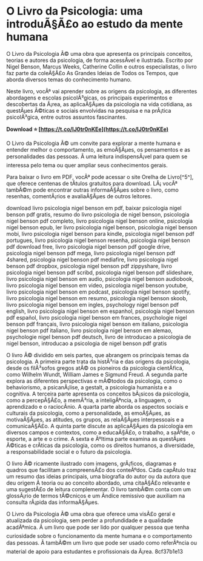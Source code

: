 # O Livro da Psicologia: uma introduÃ§Ã£o ao estudo da mente humana
 
O Livro da Psicologia Ã© uma obra que apresenta os principais conceitos, teorias e autores da psicologia, de forma acessÃ­vel e ilustrada. Escrito por Nigel Benson, Marcus Weeks, Catherine Collin e outros especialistas, o livro faz parte da coleÃ§Ã£o As Grandes Ideias de Todos os Tempos, que aborda diversos temas do conhecimento humano.
 
Neste livro, vocÃª vai aprender sobre as origens da psicologia, as diferentes abordagens e escolas psicolÃ³gicas, os principais experimentos e descobertas da Ã¡rea, as aplicaÃ§Ãµes da psicologia na vida cotidiana, as questÃµes Ã©ticas e sociais envolvidas na pesquisa e na prÃ¡tica psicolÃ³gica, entre outros assuntos fascinantes.
 
**Download ⭐ [https://t.co/IJ0tr0nKEe](https://t.co/IJ0tr0nKEe)**


 
O Livro da Psicologia Ã© um convite para explorar a mente humana e entender melhor o comportamento, as emoÃ§Ãµes, os pensamentos e as personalidades das pessoas. Ã uma leitura indispensÃ¡vel para quem se interessa pelo tema ou quer ampliar seus conhecimentos gerais.
 
Para baixar o livro em PDF, vocÃª pode acessar o site Orelha de Livro[^5^], que oferece centenas de tÃ­tulos gratuitos para download. LÃ¡ vocÃª tambÃ©m pode encontrar outras informaÃ§Ãµes sobre o livro, como resenhas, comentÃ¡rios e avaliaÃ§Ãµes de outros leitores.
 
download livro psicologia nigel benson em pdf,  baixar psicologia nigel benson pdf gratis,  resumo do livro psicologia de nigel benson,  psicologia nigel benson pdf completo,  livro psicologia nigel benson online,  psicologia nigel benson epub,  ler livro psicologia nigel benson,  psicologia nigel benson mobi,  livro psicologia nigel benson para kindle,  psicologia nigel benson pdf portugues,  livro psicologia nigel benson resenha,  psicologia nigel benson pdf download free,  livro psicologia nigel benson pdf google drive,  psicologia nigel benson pdf mega,  livro psicologia nigel benson pdf 4shared,  psicologia nigel benson pdf mediafire,  livro psicologia nigel benson pdf dropbox,  psicologia nigel benson pdf zippyshare,  livro psicologia nigel benson pdf scribd,  psicologia nigel benson pdf slideshare,  livro psicologia nigel benson em audio,  psicologia nigel benson audiobook,  livro psicologia nigel benson em video,  psicologia nigel benson youtube,  livro psicologia nigel benson em podcast,  psicologia nigel benson spotify,  livro psicologia nigel benson em resumo,  psicologia nigel benson skoob,  livro psicologia nigel benson em ingles,  psychology nigel benson pdf english,  livro psicologia nigel benson em espanhol,  psicología nigel benson pdf español,  livro psicologia nigel benson em frances,  psychologie nigel benson pdf français,  livro psicologia nigel benson em italiano,  psicologia nigel benson pdf italiano,  livro psicologia nigel benson em alemao,  psychologie nigel benson pdf deutsch,  livro de introducao a psicologia de nigel benson,  introducao a psicologia de nigel benson pdf gratis
  
O livro Ã© dividido em seis partes, que abrangem os principais temas da psicologia. A primeira parte trata da histÃ³ria e das origens da psicologia, desde os filÃ³sofos gregos atÃ© os pioneiros da psicologia cientÃ­fica, como Wilhelm Wundt, William James e Sigmund Freud. A segunda parte explora as diferentes perspectivas e mÃ©todos da psicologia, como o behaviorismo, a psicanÃ¡lise, a gestalt, a psicologia humanista e a cognitiva. A terceira parte apresenta os conceitos bÃ¡sicos da psicologia, como a percepÃ§Ã£o, a memÃ³ria, a inteligÃªncia, a linguagem, o aprendizado e o raciocÃ­nio. A quarta parte aborda os aspectos sociais e culturais da psicologia, como a personalidade, as emoÃ§Ãµes, as motivaÃ§Ãµes, as atitudes, os grupos, as relaÃ§Ãµes interpessoais e a comunicaÃ§Ã£o. A quinta parte discute as aplicaÃ§Ãµes da psicologia em diversos campos e contextos, como a educaÃ§Ã£o, o trabalho, a saÃºde, o esporte, a arte e o crime. A sexta e Ãºltima parte examina as questÃµes Ã©ticas e crÃ­ticas da psicologia, como os direitos humanos, a diversidade, a responsabilidade social e o futuro da psicologia.
 
O livro Ã© ricamente ilustrado com imagens, grÃ¡ficos, diagramas e quadros que facilitam a compreensÃ£o dos conteÃºdos. Cada capÃ­tulo traz um resumo das ideias principais, uma biografia do autor ou da autora que deu origem Ã  teoria ou ao conceito abordado, uma citaÃ§Ã£o relevante e uma sugestÃ£o de leitura complementar. O livro tambÃ©m conta com um glossÃ¡rio de termos tÃ©cnicos e um Ã­ndice remissivo que auxiliam na consulta rÃ¡pida das informaÃ§Ãµes.
 
O Livro da Psicologia Ã© uma obra que oferece uma visÃ£o geral e atualizada da psicologia, sem perder a profundidade e a qualidade acadÃªmica. Ã um livro que pode ser lido por qualquer pessoa que tenha curiosidade sobre o funcionamento da mente humana e o comportamento das pessoas. Ã tambÃ©m um livro que pode ser usado como referÃªncia ou material de apoio para estudantes e profissionais da Ã¡rea.
 8cf37b1e13
 
